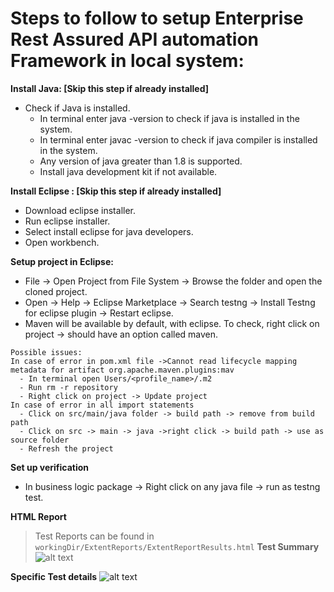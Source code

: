 # Steps to follow to setup Enterprise Rest Assured API automation Framework in local system:

**Install Java: [Skip this step if already installed]**
- Check if Java is installed.
  - In terminal enter java -version to check if java is installed in the system.
  - In terminal enter javac -version to check if java compiler is installed in the system.
  - Any version of java greater than 1.8 is supported.
  - Install java development kit if not available.

**Install Eclipse : [Skip this step if already installed]** 
  - Download eclipse installer.
  - Run eclipse installer.
  - Select install eclipse for java developers.
  - Open workbench.

**Setup project in Eclipse:** 
  - File -> Open Project from File System -> Browse the folder and open the cloned project.
  - Open -> Help -> Eclipse Marketplace -> Search testng -> Install Testng for eclipse plugin -> Restart eclipse.
  - Maven will be available by default, with eclipse. To check, right click on project -> should have an option called maven.
```
Possible issues:
In case of error in pom.xml file ->Cannot read lifecycle mapping metadata for artifact org.apache.maven.plugins:mav
  - In terminal open Users/<profile_name>/.m2
  - Run rm -r repository
  - Right click on project -> Update project
In case of error in all import statements
  - Click on src/main/java folder -> build path -> remove from build path
  - Click on src -> main -> java ->right click -> build path -> use as source folder
  - Refresh the project
````
**Set up verification**
  - In business logic package -> Right click on any java file -> run as testng test.

  
**HTML Report**
> Test Reports can be found in `workingDir/ExtentReports/ExtentReportResults.html`
**Test Summary**
![alt text](https://github.com/RajaRam-Kannuri/ENTERPRISE_REST_AUTOMATION_FRAMEWORK/blob/main/ExtentReports/report%20sample%20img1.png?raw=true)

**Specific Test details**
![alt text](https://github.com/RajaRam-Kannuri/ENTERPRISE_REST_AUTOMATION_FRAMEWORK/blob/main/ExtentReports/report%20sample%20img2.png?raw=true)